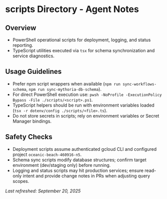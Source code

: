 # scripts Directory - Agent Notes

## Overview

- PowerShell operational scripts for deployment, logging, and status reporting.
- TypeScript utilities executed via `tsx` for schema synchronization and service diagnostics.

## Usage Guidelines

- Prefer npm script wrappers when available (`npm run sync-workflows-schema`, `npm run sync-mythoria-db-schema`).
- For direct PowerShell execution use: `pwsh -NoProfile -ExecutionPolicy Bypass -File ./scripts/<script>.ps1`.
- TypeScript helpers should be run with environment variables loaded (`tsx -r dotenv/config ./scripts/<file>.ts`).
- Do not store secrets in scripts; rely on environment variables or Secret Manager bindings.

## Safety Checks

- Deployment scripts assume authenticated gcloud CLI and configured project `oceanic-beach-460916-n5`.
- Schema sync scripts modify database structures; confirm target environment (dev/staging only) before running.
- Logging and status scripts may hit production services; ensure read-only intent and provide change notes in PRs when adjusting query scopes.

_Last refreshed: September 20, 2025_
